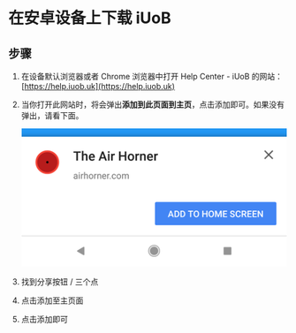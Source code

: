 # 在安卓设备上下载 iUoB 

## 步骤

1. 在设备默认浏览器或者 Chrome 浏览器中打开 Help Center - iUoB 的网站：[https://help.iuob.uk](https://help.iuob.uk)
2. 当你打开此网站时，将会弹出**添加到此页面到主页**，点击添加即可。如果没有弹出，请看下面。

    ![Android.1.png](./Android.1.png)

3. 找到分享按钮 / 三个点
4. 点击添加至主页面
5. 点击添加即可